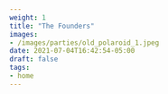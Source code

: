 ```yaml
---
weight: 1
title: "The Founders"
images:
- /images/parties/old_polaroid_1.jpeg
date: 2021-07-04T16:42:54-05:00
draft: false
tags:
- home
---
```


